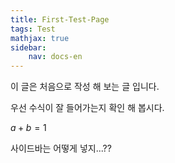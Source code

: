 ```yaml
---
title: First-Test-Page
tags: Test
mathjax: true
sidebar:
    nav: docs-en
---
```


이 글은 처음으로 작성 해 보는 글 입니다.

우선 수식이 잘 들어가는지 확인 해 봅시다.

$a + b = 1$

사이드바는 어떻게 넣지...??